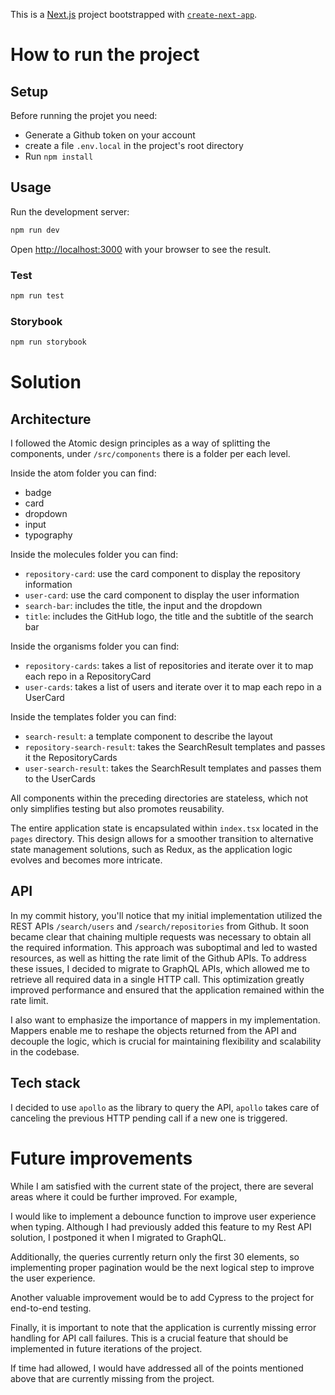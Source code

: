 This is a [Next.js](https://nextjs.org/) project bootstrapped with [`create-next-app`](https://github.com/vercel/next.js/tree/canary/packages/create-next-app).

# How to run the project

## Setup

Before running the projet you need:

-   Generate a Github token on your account
-   create a file `.env.local` in the project's root directory
-   Run `npm install`

## Usage

Run the development server:

```bash
npm run dev
```

Open [http://localhost:3000](http://localhost:3000) with your browser to see the result.

### Test

```bash
npm run test
```

### Storybook

```bash
npm run storybook
```

# Solution

## Architecture

I followed the Atomic design principles as a way of splitting the components, under `/src/components` there is a folder per each level.

Inside the atom folder you can find:

-   badge
-   card
-   dropdown
-   input
-   typography

Inside the molecules folder you can find:

-   `repository-card`: use the card component to display the repository information
-   `user-card`: use the card component to display the user information
-   `search-bar`: includes the title, the input and the dropdown
-   `title`: includes the GitHub logo, the title and the subtitle of the search bar

Inside the organisms folder you can find:

-   `repository-cards`: takes a list of repositories and iterate over it to map each repo in a RepositoryCard
-   `user-cards`: takes a list of users and iterate over it to map each repo in a UserCard

Inside the templates folder you can find:

-   `search-result`: a template component to describe the layout
-   `repository-search-result`: takes the SearchResult templates and passes it the RepositoryCards
-   `user-search-result`: takes the SearchResult templates and passes them to the UserCards

All components within the preceding directories are stateless, which not only simplifies testing but also promotes reusability.

The entire application state is encapsulated within `index.tsx` located in the `pages` directory. This design allows for a smoother transition to alternative state management solutions, such as Redux, as the application logic evolves and becomes more intricate.

## API

In my commit history, you'll notice that my initial implementation utilized the REST APIs `/search/users` and `/search/repositories` from Github. It soon became clear that chaining multiple requests was necessary to obtain all the required information. This approach was suboptimal and led to wasted resources, as well as hitting the rate limit of the Github APIs. To address these issues, I decided to migrate to GraphQL APIs, which allowed me to retrieve all required data in a single HTTP call. This optimization greatly improved performance and ensured that the application remained within the rate limit.

I also want to emphasize the importance of mappers in my implementation. Mappers enable me to reshape the objects returned from the API and decouple the logic, which is crucial for maintaining flexibility and scalability in the codebase.

## Tech stack

I decided to use `apollo` as the library to query the API, `apollo` takes care of canceling the previous HTTP pending call if a new one is triggered.

# Future improvements

While I am satisfied with the current state of the project, there are several areas where it could be further improved. For example,

I would like to implement a debounce function to improve user experience when typing. Although I had previously added this feature to my Rest API solution, I postponed it when I migrated to GraphQL.

Additionally, the queries currently return only the first 30 elements, so implementing proper pagination would be the next logical step to improve the user experience.

Another valuable improvement would be to add Cypress to the project for end-to-end testing.

Finally, it is important to note that the application is currently missing error handling for API call failures. This is a crucial feature that should be implemented in future iterations of the project.

If time had allowed, I would have addressed all of the points mentioned above that are currently missing from the project.
